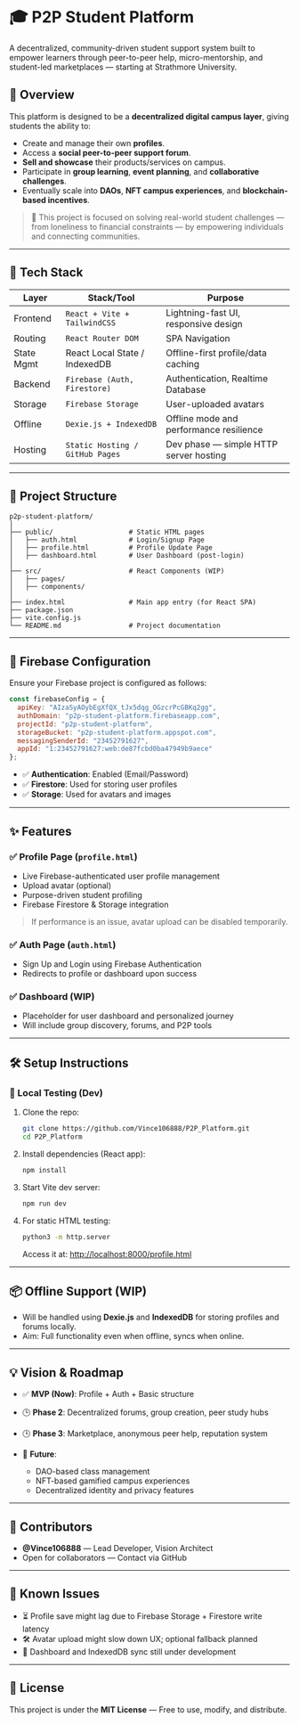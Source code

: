 # 🎓 P2P Student Platform

A decentralized, community-driven student support system built to empower learners through peer-to-peer help, micro-mentorship, and student-led marketplaces — starting at Strathmore University.

## 🚀 Overview

This platform is designed to be a **decentralized digital campus layer**, giving students the ability to:

* Create and manage their own **profiles**.
* Access a **social peer-to-peer support forum**.
* **Sell and showcase** their products/services on campus.
* Participate in **group learning**, **event planning**, and **collaborative challenges**.
* Eventually scale into **DAOs**, **NFT campus experiences**, and **blockchain-based incentives**.

> 🧠 This project is focused on solving real-world student challenges — from loneliness to financial constraints — by empowering individuals and connecting communities.

---

## 🧱 Tech Stack

| Layer      | Stack/Tool                      | Purpose                                 |
| ---------- | ------------------------------- | --------------------------------------- |
| Frontend   | `React + Vite + TailwindCSS`    | Lightning-fast UI, responsive design    |
| Routing    | `React Router DOM`              | SPA Navigation                          |
| State Mgmt | React Local State / IndexedDB   | Offline-first profile/data caching      |
| Backend    | `Firebase (Auth, Firestore)`    | Authentication, Realtime Database       |
| Storage    | `Firebase Storage`              | User-uploaded avatars                   |
| Offline    | `Dexie.js + IndexedDB`          | Offline mode and performance resilience |
| Hosting    | `Static Hosting / GitHub Pages` | Dev phase — simple HTTP server hosting  |

---

## 📁 Project Structure

```
p2p-student-platform/
│
├── public/                   # Static HTML pages
│   ├── auth.html             # Login/Signup Page
│   ├── profile.html          # Profile Update Page
│   ├── dashboard.html        # User Dashboard (post-login)
│
├── src/                      # React Components (WIP)
│   ├── pages/
│   ├── components/
│
├── index.html                # Main app entry (for React SPA)
├── package.json
├── vite.config.js
└── README.md                 # Project documentation
```

---

## 🔐 Firebase Configuration

Ensure your Firebase project is configured as follows:

```js
const firebaseConfig = {
  apiKey: "AIzaSyAOybEgXfQX_tJx5dqg_OGzcrPcGBKq2gg",
  authDomain: "p2p-student-platform.firebaseapp.com",
  projectId: "p2p-student-platform",
  storageBucket: "p2p-student-platform.appspot.com",
  messagingSenderId: "23452791627",
  appId: "1:23452791627:web:de87fcbd0ba47949b9aece"
};
```

* ✅ **Authentication**: Enabled (Email/Password)
* ✅ **Firestore**: Used for storing user profiles
* ✅ **Storage**: Used for avatars and images

---

## ✨ Features

### ✅ Profile Page (`profile.html`)

* Live Firebase-authenticated user profile management
* Upload avatar (optional)
* Purpose-driven student profiling
* Firebase Firestore & Storage integration

> If performance is an issue, avatar upload can be disabled temporarily.

### ✅ Auth Page (`auth.html`)

* Sign Up and Login using Firebase Authentication
* Redirects to profile or dashboard upon success

### ✅ Dashboard (WIP)

* Placeholder for user dashboard and personalized journey
* Will include group discovery, forums, and P2P tools

---

## 🛠 Setup Instructions

### 🧪 Local Testing (Dev)

1. Clone the repo:

   ```bash
   git clone https://github.com/Vince106888/P2P_Platform.git
   cd P2P_Platform
   ```

2. Install dependencies (React app):

   ```bash
   npm install
   ```

3. Start Vite dev server:

   ```bash
   npm run dev
   ```

4. For static HTML testing:

   ```bash
   python3 -m http.server
   ```

   Access it at: [http://localhost:8000/profile.html](http://localhost:8000/profile.html)

---

## 📦 Offline Support (WIP)

* Will be handled using **Dexie.js** and **IndexedDB** for storing profiles and forums locally.
* Aim: Full functionality even when offline, syncs when online.

---

## 💡 Vision & Roadmap

* ✅ **MVP (Now)**: Profile + Auth + Basic structure
* 🕒 **Phase 2**: Decentralized forums, group creation, peer study hubs
* 🕒 **Phase 3**: Marketplace, anonymous peer help, reputation system
* 🔮 **Future**:

  * DAO-based class management
  * NFT-based gamified campus experiences
  * Decentralized identity and privacy features

---

## 🧐 Contributors

* **@Vince106888** — Lead Developer, Vision Architect
* Open for collaborators — Contact via GitHub

---

## 🔧 Known Issues

* ⏳ Profile save might lag due to Firebase Storage + Firestore write latency
* 🛠 Avatar upload might slow down UX; optional fallback planned
* 🚧 Dashboard and IndexedDB sync still under development

---

## 📜 License

This project is under the **MIT License** — Free to use, modify, and distribute.


